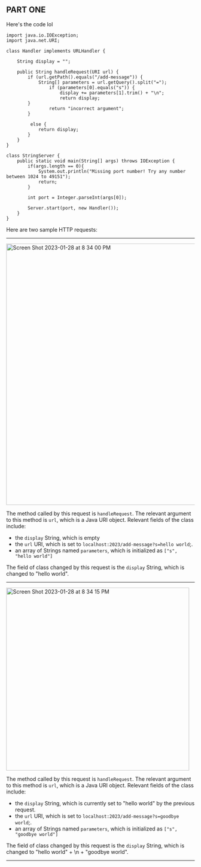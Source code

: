 ## PART ONE

Here's the code lol

```
import java.io.IOException;
import java.net.URI;

class Handler implements URLHandler {
    
    String display = "";

    public String handleRequest(URI url) {
        if (url.getPath().equals("/add-message")) {
            String[] parameters = url.getQuery().split("=");
                if (parameters[0].equals("s")) {
                    display += parameters[1].trim() + "\n";
                    return display;
        }
                return "incorrect argument";
        }

         else {
            return display;
        }
    }
}

class StringServer {
    public static void main(String[] args) throws IOException {
        if(args.length == 0){
            System.out.println("Missing port number! Try any number between 1024 to 49151");
            return;
        }

        int port = Integer.parseInt(args[0]);

        Server.start(port, new Handler());
    }
}
```

Here are two sample HTTP requests:

---
<img width="699" alt="Screen Shot 2023-01-28 at 8 34 00 PM" src="https://user-images.githubusercontent.com/69327109/215305069-47497de3-c0f5-4ff2-bf6e-40fbd48857b3.png">

The method called by this request is ```handleRequest```. The relevant argument to this method is ```url```, which is a Java URI object. Relevant fields of  the class include:
- the ```display``` String, which is empty
- the ```url``` URI, which is set to ```localhost:2023/add-message?s=hello world```;. 
- an array of Strings named ```parameters```, which is initialized as ```["s", "hello world"]```

The field of class changed by this request is the ```display``` String, which is changed to "hello world".

---
<img width="489" alt="Screen Shot 2023-01-28 at 8 34 15 PM" src="https://user-images.githubusercontent.com/69327109/215305078-9b7a0fde-3912-407d-b921-7bd04e8b0fff.png">

The method called by this request is ```handleRequest```. The relevant argument to this method is ```url```, which is a Java URI object. Relevant fields of  the class include:
- the ```display``` String, which is currently set to "hello world" by the previous request.
- the ```url``` URI, which is set to ```localhost:2023/add-message?s=goodbye world```;. 
- an array of Strings named ```parameters```, which is initialized as ```["s", "goodbye world"]```

The field of class changed by this request is the ```display``` String, which is changed to "hello world" + \n + "goodbye world".

---
